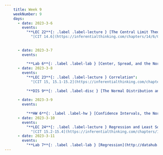 ```yaml
---
    title: Week 9
    weekNumber: 9
    days:
      - date: 2023-3-6
        events:
          "**LEC 22**{: .label .label-lecture } [The Central Limit Theorem, Choosing Sample Sizes](http://datahub.ucsd.edu/user-redirect/git-sync?repo=https://github.com/dsc-courses/dsc10-2023-wi&subPath=lectures/lec22/lec22.ipynb) [✏️](resources/lectures/lec22/lec22.html) [Watch 🎥](https://podcast.ucsd.edu/watch/wi23/dsc10_b00/23/kaltura)":
            "[CIT 14.6](https://inferentialthinking.com/chapters/14/6/Choosing_a_Sample_Size.html)"
                
          
      - date: 2023-3-7
        events:
          
          "**Lab 6**{: .label .label-lab } [Center, Spread, and the Normal Distribution](http://datahub.ucsd.edu/user-redirect/git-sync?repo=https://github.com/dsc-courses/dsc10-2023-wi&subPath=labs/lab06/lab06.ipynb)":
      - date: 2023-3-8
        events:
          "**LEC 23**{: .label .label-lecture } Correlation":
            "[CIT 15, 15.1-15.2](https://inferentialthinking.com/chapters/15/Prediction.html)"
          
          "**DIS 9**{: .label .label-disc } [The Normal Distribution and the CLT](https://practice.dsc10.com/disc09/index.html)":
                
      - date: 2023-3-9
        events:
          
          "**HW 6**{: .label .label-hw } [Confidence Intervals, the Normal Distribution, and the Central Limit Theorem](http://datahub.ucsd.edu/user-redirect/git-sync?repo=https://github.com/dsc-courses/dsc10-2023-wi&subPath=homeworks/hw06/hw06.ipynb)":
      - date: 2023-3-10
        events:
          "**LEC 24**{: .label .label-lecture } Regression and Least Squares":
            "[CIT 15.2-15.4](https://inferentialthinking.com/chapters/15/2/Regression_Line.html)"
      - date: 2023-3-11
        events:
          "**Lab 7**{: .label .label-lab } [Regression](http://datahub.ucsd.edu/user-redirect/git-sync?repo=https://github.com/dsc-courses/dsc10-2023-wi&subPath=labs/lab07/lab07.ipynb)":
---
```

